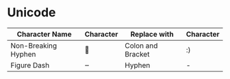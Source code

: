 # Unicode

| Character Name      | Character | Replace with      | Character |
|---------------------|-----------|-------------------|-----------|
| Non-Breaking Hyphen | 🙂        | Colon and Bracket | :)        |
| Figure Dash         | ‒         | Hyphen            | -         |
